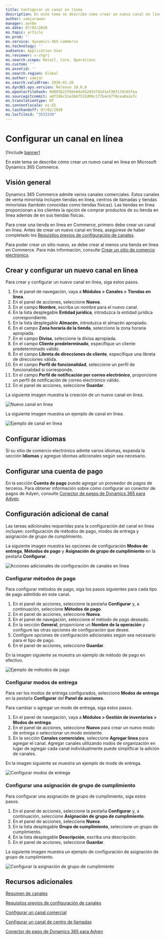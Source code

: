 ```yaml
---
title: Configurar un canal en línea
description: En este tema se describe cómo crear un nuevo canal en línea en Microsoft Dynamics 365 Commerce.
author: samjarawan
manager: annbe
ms.date: 07/02/2020
ms.topic: article
ms.prod: ''
ms.service: dynamics-365-commerce
ms.technology: ''
audience: Application User
ms.reviewer: v-chgri
ms.search.scope: Retail, Core, Operations
ms.custom: ''
ms.assetid: ''
ms.search.region: Global
ms.author: samjar
ms.search.validFrom: 2020-01-20
ms.dyn365.ops.version: Release 10.0.8
ms.openlocfilehash: 0d803b23f9de9daf624537d1d1ef30f17dc05fea
ms.sourcegitcommit: adf196c51e2b6f532d99c177b4c6778cea8a2efc
ms.translationtype: HT
ms.contentlocale: es-ES
ms.lasthandoff: 07/02/2020
ms.locfileid: "3533330"
---
```

# <a name="set-up-an-online-channel"></a>Configurar un canal en línea


[!include [banner](includes/banner.md)]

En este tema se describe cómo crear un nuevo canal en línea en Microsoft Dynamics 365 Commerce.

## <a name="overview"></a>Visión general

Dynamics 365 Commerce admite varios canales comerciales. Estos canales de venta minorista incluyen tiendas en línea, centros de llamadas y tiendas minoristas (también conocidas como tiendas físicas). Las tiendas en línea proporcionan a los clientes la opción de comprar productos de su tienda en línea además de en sus tiendas físicas.

Para crear una tienda en línea en Commerce, primero debe crear un canal en línea. Antes de crear un nuevo canal en línea, asegúrese de haber completado los [Requisitos previos de configuración de canales](channels-prerequisites.md).

Para poder crear un sitio nuevo, se debe crear al menos una tienda en línea en Commerce. Para más información, consulte [Crear un sitio de comercio electrónico](create-ecommerce-site.md).

## <a name="create-and-configure-a-new-online-channel"></a>Crear y configurar un nuevo canal en línea

Para crear y configurar un nuevo canal en línea, siga estos pasos.

1. En el panel de navegación, vaya a **Módulos \> Canales \> Tiendas en línea**.
1. En el panel de acciones, seleccione **Nueva**.
1. En el campo **Nombre**, escriba un nombre para el nuevo canal.
1. En la lista desplegable **Entidad jurídica**, introduzca la entidad jurídica correspondiente.
1. En la lista desplegable **Almacén**, introduzca el almacén apropiado.
1. En el campo **Zona horaria de la tienda**, seleccione la zona horaria apropiada.
1. En el campo **Divisa**, seleccione la divisa apropiada.
1. En el campo **Cliente predeterminado**, especifique un cliente predeterminado válido.
1. En el campo **Libreta de direcciones de cliente**, especifique una libreta de direcciones válida.
1. En el campo **Perfil de funcionalidad**, seleccione un perfil de funcionalidad si corresponde.
1. En el campo **Perfil de notificación por correo electrónico**, proporcione un perfil de notificación de correo electrónico válido.
1. En el panel de acciones, seleccione **Guardar**.

La siguiente imagen muestra la creación de un nuevo canal en línea.

![Nuevo canal en línea](media/channel-setup-online-1.png)

La siguiente imagen muestra un ejemplo de canal en línea.

![Ejemplo de canal en línea](media/channel-setup-online-2.png)

## <a name="set-up-languages"></a>Configurar idiomas

Si su sitio de comercio electrónico admite varios idiomas, expanda la sección **Idiomas** y agregue idiomas adicionales según sea necesario.

## <a name="set-up-payment-account"></a>Configurar una cuenta de pago

En la sección **Cuenta de pago** puede agregar un proveedor de pagos de terceros. Para obtener información sobre cómo configurar un conector de pagos de Adyen, consulte [Conector de pagos de Dynamics 365 para Adyen](../retail/dev-itpro/adyen-connector.md).

## <a name="additional-channel-set-up"></a>Configuración adicional de canal

Las tareas adicionales requeridas para la configuración del canal en línea incluyen: configuración de métodos de pago, modos de entrega y asignación de grupo de cumplimiento.

La siguiente imagen muestra las opciones de configuración **Modos de entrega**, **Métodos de pago** y **Asignación de grupo de cumplimiento** en la pestaña **Configurar**.

![Acciones adicionales de configuración de canales en línea](media/channel-setup-online-3.png)

### <a name="set-up-payment-methods"></a>Configurar métodos de pago

Para configurar métodos de pago, siga los pasos siguientes para cada tipo de pago admitido en este canal.

1. En el panel de acciones, seleccione la pestaña **Configurar** y, a continuación, seleccione **Métodos de pago**.
1. En el panel de acciones, seleccione **Nueva**.
1. En el panel de navegación, seleccione el método de pago deseado.
1. En la sección **General**, proporcione un **Nombre de la operación** y configure las otras opciones de configuración que desee.
1. Configure opciones de configuración adicionales según sea necesario para el tipo de pago.
1. En el panel de acciones, seleccione **Guardar**.

En la imagen siguiente se muestra un ejemplo de método de pago en efectivo.

![Ejemplo de métodos de pago](media/channel-setup-retail-5.png)

### <a name="set-up-modes-of-delivery"></a>Configurar modos de entrega

Para ver los modos de entrega configurados, seleccione **Modos de entrega** en la pestaña **Configurar** del **Panel de acciones**.  

Para cambiar o agregar un modo de entrega, siga estos pasos.

1. En el panel de navegación, vaya a **Módulos \> Gestión de inventarios \> Modos de entrega**.
1. En el panel de acciones, seleccione **Nuevo** para crear un nuevo modo de entrega o seleccionar un modo existente.
1. En la sección **Canales comerciales**, seleccione **Agregar línea** para agregar el canal. Agregar canales utilizando nodos de organización en lugar de agregar cada canal individualmente puede simplificar la adición de canales.

En la imagen siguiente se muestra un ejemplo de mode de entrega.

![Configurar modos de entrega](media/channel-setup-retail-7.png)

### <a name="set-up-a-fulfillment-group-assignment"></a>Configurar una asignación de grupo de cumplimiento

Para configurar una asignación de grupo de cumplimiento, siga estos pasos.

1. En el panel de acciones, seleccione la pestaña **Configurar** y, a continuación, seleccione **Asignación de grupo de cumplimiento**.
1. En el panel de acciones, seleccione **Nueva**.
1. En la lista desplegable **Grupo de cumplimiento**, seleccione un grupo de cumplimiento.
1. En la lista desplegable **Descripción**, escriba una descripción.
1. En el panel de acciones, seleccione **Guardar**.

La siguiente imagen muestra un ejemplo de configuración de asignación de grupo de cumplimiento.

![Configurar la asignación de grupo de cumplimiento](media/channel-setup-retail-9.png)

## <a name="additional-resources"></a>Recursos adicionales

[Resumen de canales](channels-overview.md)

[Requisitos previos de configuración de canales](channels-prerequisites.md)

[Configurar un canal comercial](channel-setup-retail.md)

[Configurar un canal de centro de llamadas](channel-setup-callcenter.md)

[Conector de pago de Dynamics 365 para Adyen](../retail/dev-itpro/adyen-connector.md)
